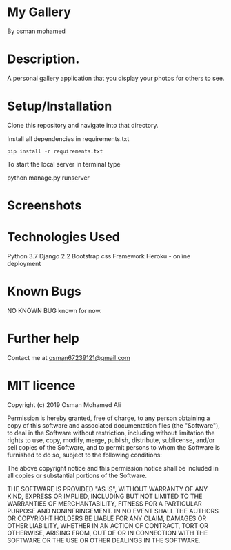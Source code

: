 # My Gallery
By osman mohamed
# Description.
A personal gallery application that you display your photos for others to see.


# Setup/Installation
Clone this repository and navigate into that directory.

Install all dependencies in requirements.txt

    pip install -r requirements.txt
To start the local server in terminal type

   python manage.py runserver

# Screenshots


# Technologies Used
Python 3.7
Django 2.2
Bootstrap css Framework
Heroku - online deployment
# Known Bugs
NO KNOWN BUG known for now.

# Further help
Contact me at osman67239121@gmail.com


# MIT licence
Copyright (c) 2019 Osman Mohamed Ali

Permission is hereby granted, free of charge, to any person obtaining a copy of this software and associated documentation files (the "Software"), to deal in the Software without restriction, including without limitation the rights to use, copy, modify, merge, publish, distribute, sublicense, and/or sell copies of the Software, and to permit persons to whom the Software is furnished to do so, subject to the following conditions:

The above copyright notice and this permission notice shall be included in all copies or substantial portions of the Software.

THE SOFTWARE IS PROVIDED "AS IS", WITHOUT WARRANTY OF ANY KIND, EXPRESS OR IMPLIED, INCLUDING BUT NOT LIMITED TO THE WARRANTIES OF MERCHANTABILITY, FITNESS FOR A PARTICULAR PURPOSE AND NONINFRINGEMENT. IN NO EVENT SHALL THE AUTHORS OR COPYRIGHT HOLDERS BE LIABLE FOR ANY CLAIM, DAMAGES OR OTHER LIABILITY, WHETHER IN AN ACTION OF CONTRACT, TORT OR OTHERWISE, ARISING FROM, OUT OF OR IN CONNECTION WITH THE SOFTWARE OR THE USE OR OTHER DEALINGS IN THE SOFTWARE.